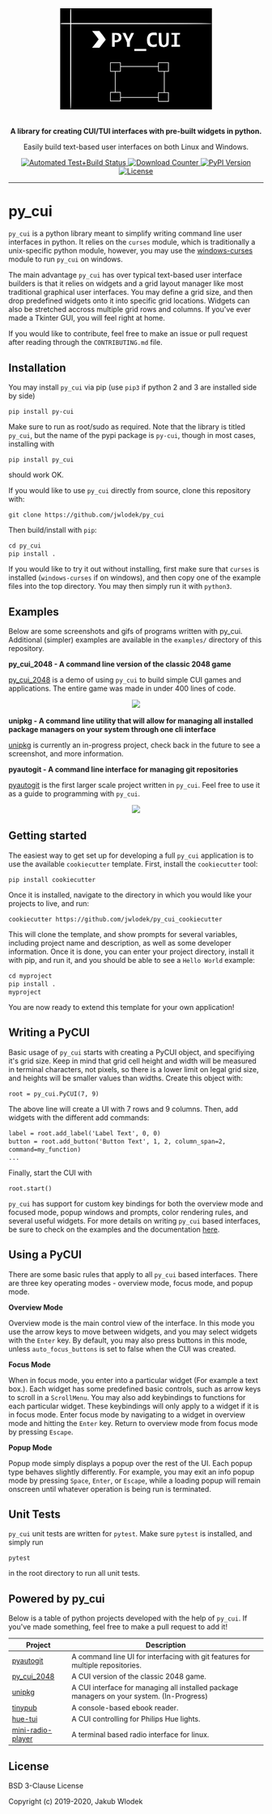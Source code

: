 <div align="center">
    <img src="docs/assets/py_cui_logo_new.svg" alt="PyCUI" width=300px>
</div>

<div align="center">
    <p><strong><br/>A library for creating CUI/TUI interfaces with pre-built widgets in python.</strong></p>
    <p>Easily build text-based user interfaces on both Linux and Windows.</p>
    <a href="#">
        <img src="https://github.com/jwlodek/py_cui/workflows/tests/badge.svg?branch=master" alt="Automated Test+Build Status">
    </a>
    <a href="https://pepy.tech/project/py-cui">
        <img src="https://pepy.tech/badge/py-cui" alt="Download Counter">
    </a>
    <a href="https://badge.fury.io/py/py-cui">
        <img src="https://badge.fury.io/py/py-cui.svg" alt="PyPI Version">
    </a>
    <a href="#">
        <img src="https://img.shields.io/github/license/jwlodek/py_cui.svg" alt="License">
    </a>
</div>

---

# py_cui

`py_cui` is a python library meant to simplify writing command line user interfaces in python. It relies on the `curses` module, which is traditionally a unix-specific python module, however, you may use the [windows-curses](https://github.com/zephyrproject-rtos/windows-curses) module to run `py_cui` on windows.

The main advantage `py_cui` has over typical text-based user interface builders is that it relies on widgets and a grid layout manager like most traditional graphical user interfaces. You may define a grid size, and then drop predefined widgets onto it into specific grid locations. Widgets can also be stretched accross multiple grid rows and columns. If you've ever made a Tkinter GUI, you will feel right at home.

If you would like to contribute, feel free to make an issue or pull request after reading through the `CONTRIBUTING.md` file.

## Installation

You may install `py_cui` via pip (use `pip3` if python 2 and 3 are installed side by side)
```
pip install py-cui
```
Make sure to run as root/sudo as required. Note that the library is titled `py_cui`, but the name of the pypi package is `py-cui`, though in most cases, installing with 
```
pip install py_cui
```
should work OK.

If you would like to use `py_cui` directly from source, clone this repository with:
```
git clone https://github.com/jwlodek/py_cui
```
Then build/install with `pip`:
```
cd py_cui
pip install .
```
If you would like to try it out without installing, first make sure that `curses` is installed (`windows-curses` if on windows), and then copy one of the example files into the top directory. You may then simply run it with `python3`.

## Examples

Below are some screenshots and gifs of programs written with py_cui. Additional (simpler) examples are available in the `examples/` directory of this repository.

**py_cui_2048 - A command line version of the classic 2048 game**

[py_cui_2048](https://github.com/jwlodek/py_cui_2048) is a demo of using `py_cui` to build simple CUI games and applications. The entire game was made in under 400 lines of code.
<p align="center">
    <img src="docs/assets/py2048-demo.gif">
</p>

**unipkg - A command line utility that will allow for managing all installed package managers on your system through one cli interface**

[unipkg](https://github.com/jwlodek/unipkg) is currently an in-progress project, check back in the future to see a screenshot, and more information.

**pyautogit - A command line interface for managing git repositories**

[pyautogit](https://github.com/jwlodek/pyautogit) is the first larger scale project written in `py_cui`. Feel free to use it as a guide to programming with `py_cui`.
<p align="center">
    <img src="docs/assets/pyautogit-demo.gif">
</p>

## Getting started

The easiest way to get set up for developing a full `py_cui` application is to use the available `cookiecutter` template. First, install the `cookiecutter` tool:
```
pip install cookiecutter
```
Once it is installed, navigate to the directory in which you would like your projects to live, and run:
```
cookiecutter https://github.com/jwlodek/py_cui_cookiecutter
```
This will clone the template, and show prompts for several variables, including project name and description, as well as some developer information.
Once it is done, you can enter your project directory, install it with pip, and run it, and you should be able to see a `Hello World` example:
```
cd myproject
pip install .
myproject
```
You are now ready to extend this template for your own application!

## Writing a PyCUI

Basic usage of `py_cui` starts with creating a PyCUI object, and specifiying it's grid size. Keep in mind that grid cell height and width will be measured in terminal characters, not pixels, so there is a lower limit on legal grid size, and heights will be smaller values than widths. Create this object with:
```
root = py_cui.PyCUI(7, 9)
```
The above line will create a UI with 7 rows and 9 columns. Then, add widgets with the different add commands:
```
label = root.add_label('Label Text', 0, 0)
button = root.add_button('Button Text', 1, 2, column_span=2, command=my_function)
...
```

Finally, start the CUI with
```
root.start()
```

`py_cui` has support for custom key bindings for both the overview mode and focused mode, popup windows and prompts, color rendering rules, and several useful widgets. For more details on writing `py_cui` based interfaces, be sure to check on the examples and the documentation [here](https://jwlodek.github.io/py_cui-docs).

## Using a PyCUI

There are some basic rules that apply to all `py_cui` based interfaces. There are three key operating modes - overview mode, focus mode, and popup mode. 

**Overview Mode**

Overview mode is the main control view of the interface. In this mode you use the arrow keys to move between widgets, and you may select widgets with the `Enter` key. By default, you may also press buttons in this mode, unless `auto_focus_buttons` is set to false when the CUI was created.

**Focus Mode**

When in focus mode, you enter into a particular widget (For example a text box.). Each widget has some predefined basic controls, such as arrow keys to scroll in a `ScrollMenu`. You may also add keybindings to functions for each particular widget. These keybindings will only apply to a widget if it is in focus mode. Enter focus mode by navigating to a widget in overview mode and hitting the `Enter` key. Return to overview mode from focus mode by pressing `Escape`.

**Popup Mode**

Popup mode simply displays a popup over the rest of the UI. Each popup type behaves slightly differently. For example, you may exit an info popup mode by pressing `Space`, `Enter`, or `Escape`, while a loading popup will remain onscreen until whatever operation is being run is terminated.

## Unit Tests

`py_cui` unit tests are written for `pytest`. Make sure `pytest` is installed, and simply run
```
pytest
```
in the root directory to run all unit tests.

## Powered by py_cui

Below is a table of python projects developed with the help of `py_cui`. If you've made something, feel free to make a pull request to add it!

Project | Description
--------|-------------
[pyautogit](https://github.com/jwlodek/pyautogit) | A command line UI for interfacing with git features for multiple repositories.
[py_cui_2048](https://github.com/jwlodek/py_cui_2048) | A CUI version of the classic 2048 game.
[unipkg](https://github.com/jwlodek/unipkg) | A CUI interface for managing all installed package managers on your system. (In-Progress)
[tinypub](https://github.com/HakierGrzonzo/tinyPub) | A console-based ebook reader.
[hue-tui](https://github.com/channel-42/hue-tui) | A CUI controlling for Philips Hue lights.
[mini-radio-player](https://github.com/wdog/mini-radio-player-pycui) | A terminal based radio interface for linux.

## License

BSD 3-Clause License

Copyright (c) 2019-2020, Jakub Wlodek
